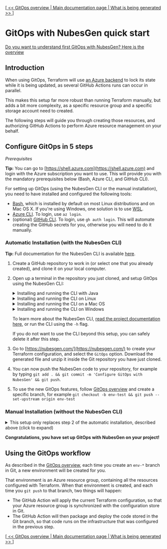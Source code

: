 [[ << GitOps overview ](gitops-overview.md) |[ Main documentation page ](README.md) |[ What is being generated >> ](what-is-being-generated.md)]

# GitOps with NubesGen quick start

[Do you want to understand first GitOps with NubesGen? Here is the overview](gitops-overview.md)

## Introduction

When using GitOps, Terraform will use [an Azure backend](https://www.terraform.io/docs/language/settings/backends/azurerm.html) to lock its state while it is being updated, as several GitHub Actions runs can occur in parallel.

This makes this setup far more robust than running Terraform manually, but adds a bit more complexity, as a specific resource group and a specific storage account need to created.

The following steps will guide you through creating those resources, and authorizing GitHub Actions to perform Azure resource management on your behalf.

## Configure GitOps in 5 steps

_Prerequisites_

__Tip:__ You can go to [https://shell.azure.com](https://shell.azure.com) and login with the Azure subscription you want to use. This will provide you with the 
mandatory prerequisites below (Bash, Azure CLI, and GitHub CLI).

For setting up GitOps (using the NubesGen CLI or the manual installation), you need to have installed and configured the following tools:

- [Bash](https://fr.wikipedia.org/wiki/Bourne-Again_shell), which is installed by default on most Linux distributions and on Mac OS X. If you're using Windows, one solution is to use [WSL](https://aka.ms/nubesgen-install-wsl).
- [Azure CLI](https://aka.ms/nubesgen-install-az-cli). To login, use `az login`.
- (optional) [GitHub CLI](https://cli.github.com/). To login, use `gh auth login`. This will automate creating the GitHub secrets for you, otherwise you will need to do it manually.

### Automatic Installation (with the NubesGen CLI)

__Tip:__ Full documentation for the NubesGen CLI is available [here](../cli/README.md).

1. Create a GitHub repository to work in (or select one that you already created), and clone it on your local computer.
1. Open up a terminal in the repository you just cloned, and setup GitOps using the NubesGen CLI:
   <details>
   <summary>Installing and running the CLI with Java</summary>
   
   To run the Java archive, you need to have a Java Virtual Machine (version 11 or higher) installed.

   - Download the latest release: `gh release download --repo microsoft/nubesgen --pattern='nubesgen-cli-*.jar'`
   - Setup GitOps: `java -jar nubesgen-*.jar gitops`
   </details>
   
   <details>
   <summary>Installing and running the CLI on Linux</summary>
   
   To run the binary on Linux, you need to:

   - Download the latest release: `gh release download --repo microsoft/nubesgen --pattern='nubesgen-cli-linux'`
   - Make the binary executable: `chmod +x nubesgen-cli-linux`
   - Setup GitOps: `./nubesgen-cli-linux gitops`

   </details>
   <details>
   <summary>Installing and running the CLI on a Mac OS</summary>

   To run the binary on a Mac OS, you need to:

   - Download the latest release: `gh release download --repo microsoft/nubesgen --pattern='nubesgen-cli-macos'`
   - Make the binary executable: `chmod +x nubesgen-cli-macos`
   - Allow Mac OS X to execute it: `xattr -d com.apple.quarantine nubesgen-cli-macos`
   - Setup GitOps: `./nubesgen-cli-macos gitops`

   </details>
   <details>
   <summary>Installing and running the CLI on Windows</summary>

   To run the binary on Windows, you need to:

   - Download the latest release: `gh release download --repo microsoft/nubesgen --pattern='nubesgen-cli-windows.exe'`
   - Setup GitOps; `nubesgen-cli-windows gitops`

   </details>

   To learn more about the NubesGen CLI, [read the project documentation here](../cli/README.md), or run the CLI using the `-h` flag.
   
   If you do not want to use the CLI beyond this setup, you can safely delete it after this step.
1. Go to [https://nubesgen.com/](https://nubesgen.com/) to create your Terraform configuration, and select the `GitOps` option. Download the generated file and unzip it inside the Git repository you have just cloned.
1. You can now push the NubesGen code to your repository, for example by typing `git add . && git commit -m 'Configure GitOps with NubesGen' && git push`.
1. To use the new GitOps features, follow [GitOps overview](gitops-overview.md) and create a specific branch, for example
   `git checkout -b env-test && git push --set-upstream origin env-test`

### Manual Installation (without the NubesGen CLI)

<details>
<summary>This setup only replaces step 2 of the automatic installation, described above (click to expand)</summary>

Instead of running the NubesGen CLI, you will manually create one Azure Storage account, and two GitHub secrets.

Here is the shell script you will need to execute, with documentation for each command being executed:

```bash
#####
# Configure the following environment variables to suit your needs.
#####
# The resource group used by Terraform to store its remote state.
RESOURCE_GROUP_NAME=rg-terraform-001
# The location of the resource group. For example `eastus`.
LOCATION=eastus
# The storage account (inside the resource group) used by Terraform to store its remote state.
TF_STORAGE_ACCOUNT=st$RANDOM$RANDOM$RANDOM$RANDOM
# The container name (inside the storage account) used by Terraform to store its remote state.
CONTAINER_NAME=tfstate
# Create a new Azure Resource Group
az group create --name $RESOURCE_GROUP_NAME --location $LOCATION
# Create the storage account
az storage account create --resource-group $RESOURCE_GROUP_NAME --name $TF_STORAGE_ACCOUNT --sku Standard_LRS --allow-blob-public-access false --encryption-services blob
# Get the storage account key
ACCOUNT_KEY=$(az storage account keys list --resource-group $RESOURCE_GROUP_NAME --account-name $TF_STORAGE_ACCOUNT --query '[0].value' -o tsv)
# Create a blob container
az storage container create --name $CONTAINER_NAME --account-name $TF_STORAGE_ACCOUNT --account-key $ACCOUNT_KEY
# Get the subscription ID
SUBSCRIPTION_ID=$(az account show --query id --output tsv --only-show-errors)
# Create a service principal
SERVICE_PRINCIPAL=$(az ad sp create-for-rbac --role="Contributor" --scopes="/subscriptions/$SUBSCRIPTION_ID" --sdk-auth --only-show-errors)
# Get the current GitHub remote repository
REMOTE_REPO=$(git config --get remote.origin.url)
# Set the two GitHub secrets
gh secret set AZURE_CREDENTIALS -b"$SERVICE_PRINCIPAL" -R $REMOTE_REPO && gh secret set TF_STORAGE_ACCOUNT -b"$TF_STORAGE_ACCOUNT" -R $REMOTE_REPO
```
</details>

__Congratulations, you have set up GitOps with NubesGen on your project!__

## Using the GitOps workflow

As described in the [GitOps overview](gitops-overview.md), each time you create an `env-*` branch in Git, a new environment will be created for you.

That environment is an Azure resource group, containing all the resources configured with Terraform. When that environment is created, and each time you `git push` to that branch, two things will happen:

- The GitHub Action will apply the current Terraform configuration, so that your Azure resource group is synchronized with the configuration store in Git.
- The GitHub Action will then package and deploy the code stored in the Git branch, so that code runs on the infrastructure that was configured in the previous step.

[[ << GitOps overview ](gitops-overview.md) |[ Main documentation page ](README.md) |[ What is being generated >> ](what-is-being-generated.md)]

